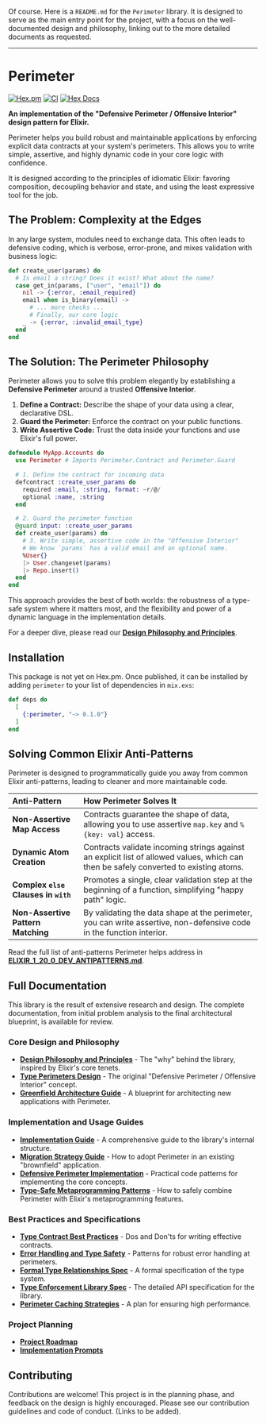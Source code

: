 Of course. Here is a `README.md` for the `Perimeter` library. It is designed to serve as the main entry point for the project, with a focus on the well-documented design and philosophy, linking out to the more detailed documents as requested.

***

# Perimeter

[![Hex.pm](https://img.shields.io/hexpm/v/perimeter.svg?style=flat-square)](https://hex.pm/packages/perimeter)
[![CI](https://img.shields.io/github/actions/workflow/status/your-org/perimeter/ci.yml?branch=main&style=flat-square)](https://github.com/your-org/perimeter/actions)
[![Hex Docs](https://img.shields.io/badge/hex-docs-blue.svg?style=flat-square)](https://hexdocs.pm/perimeter/)

**An implementation of the "Defensive Perimeter / Offensive Interior" design pattern for Elixir.**

Perimeter helps you build robust and maintainable applications by enforcing explicit data contracts at your system's perimeters. This allows you to write simple, assertive, and highly dynamic code in your core logic with confidence.

It is designed according to the principles of idiomatic Elixir: favoring composition, decoupling behavior and state, and using the least expressive tool for the job.

## The Problem: Complexity at the Edges

In any large system, modules need to exchange data. This often leads to defensive coding, which is verbose, error-prone, and mixes validation with business logic:

```elixir
def create_user(params) do
  # Is email a string? Does it exist? What about the name?
  case get_in(params, ["user", "email"]) do
    nil -> {:error, :email_required}
    email when is_binary(email) ->
      # ... more checks ...
      # Finally, our core logic
    _ -> {:error, :invalid_email_type}
  end
end
```

## The Solution: The Perimeter Philosophy

Perimeter allows you to solve this problem elegantly by establishing a **Defensive Perimeter** around a trusted **Offensive Interior**.

1.  **Define a Contract:** Describe the shape of your data using a clear, declarative DSL.
2.  **Guard the Perimeter:** Enforce the contract on your public functions.
3.  **Write Assertive Code:** Trust the data inside your functions and use Elixir's full power.

```elixir
defmodule MyApp.Accounts do
  use Perimeter # Imports Perimeter.Contract and Perimeter.Guard

  # 1. Define the contract for incoming data
  defcontract :create_user_params do
    required :email, :string, format: ~r/@/
    optional :name, :string
  end

  # 2. Guard the perimeter function
  @guard input: :create_user_params
  def create_user(params) do
    # 3. Write simple, assertive code in the "Offensive Interior"
    # We know `params` has a valid email and an optional name.
    %User{}
    |> User.changeset(params)
    |> Repo.insert()
  end
end
```

This approach provides the best of both worlds: the robustness of a type-safe system where it matters most, and the flexibility and power of a dynamic language in the implementation details.

For a deeper dive, please read our [**Design Philosophy and Principles**](docs/PERIMETER_gem_0010.md).

## Installation

This package is not yet on Hex.pm. Once published, it can be installed by adding `perimeter` to your list of dependencies in `mix.exs`:

```elixir
def deps do
  [
    {:perimeter, "~> 0.1.0"}
  ]
end
```

## Solving Common Elixir Anti-Patterns

Perimeter is designed to programmatically guide you away from common Elixir anti-patterns, leading to cleaner and more maintainable code.

| Anti-Pattern                      | How Perimeter Solves It                                                                                              |
| :-------------------------------- | :------------------------------------------------------------------------------------------------------------------- |
| **Non-Assertive Map Access**      | Contracts guarantee the shape of data, allowing you to use assertive `map.key` and `%{key: val}` access.              |
| **Dynamic Atom Creation**         | Contracts validate incoming strings against an explicit list of allowed values, which can then be safely converted to existing atoms. |
| **Complex `else` Clauses in `with`** | Promotes a single, clear validation step at the beginning of a function, simplifying "happy path" logic.          |
| **Non-Assertive Pattern Matching**  | By validating the data shape at the perimeter, you can write assertive, non-defensive code in the function interior. |

Read the full list of anti-patterns Perimeter helps address in [**ELIXIR_1_20_0_DEV_ANTIPATTERNS.md**](docs/ELIXIR_1_20_0_DEV_ANTIPATTERNS.md).

## Full Documentation

This library is the result of extensive research and design. The complete documentation, from initial problem analysis to the final architectural blueprint, is available for review.

### Core Design and Philosophy

*   [**Design Philosophy and Principles**](docs/PERIMETER_gem_0010.md) - The "why" behind the library, inspired by Elixir's core tenets.
*   [**Type Perimeters Design**](docs/type_perimeters_design.md) - The original "Defensive Perimeter / Offensive Interior" concept.
*   [**Greenfield Architecture Guide**](docs/PERIMETER_gem_0012.md) - A blueprint for architecting new applications with Perimeter.

### Implementation and Usage Guides

*   [**Implementation Guide**](docs/PERIMETER_LIBRARY_IMPLEMENTATION_GUIDE.md) - A comprehensive guide to the library's internal structure.
*   [**Migration Strategy Guide**](docs/migration_strategy_guide.md) - How to adopt Perimeter in an existing "brownfield" application.
*   [**Defensive Perimeter Implementation**](docs/defensive_perimeter_implementation.md) - Practical code patterns for implementing the core concepts.
*   [**Type-Safe Metaprogramming Patterns**](docs/type_safe_metaprogramming_patterns.md) - How to safely combine Perimeter with Elixir's metaprogramming features.

### Best Practices and Specifications

*   [**Type Contract Best Practices**](docs/type_contract_best_practices.md) - Dos and Don'ts for writing effective contracts.
*   [**Error Handling and Type Safety**](docs/error_handling_type_safety.md) - Patterns for robust error handling at perimeters.
*   [**Formal Type Relationships Spec**](docs/type_relationships_formal_spec.md) - A formal specification of the type system.
*   [**Type Enforcement Library Spec**](docs/type_enforcement_library_spec.md) - The detailed API specification for the library.
*   [**Perimeter Caching Strategies**](docs/PERIMETER_CACHING_STRATEGIES.md) - A plan for ensuring high performance.

### Project Planning

*   [**Project Roadmap**](docs/PERIMETER_gem_0011.md)
*   [**Implementation Prompts**](docs/PERIMETER_LIBRARY_IMPLEMENTATION_PROMPTS.md)

## Contributing

Contributions are welcome! This project is in the planning phase, and feedback on the design is highly encouraged. Please see our contribution guidelines and code of conduct. (Links to be added).
